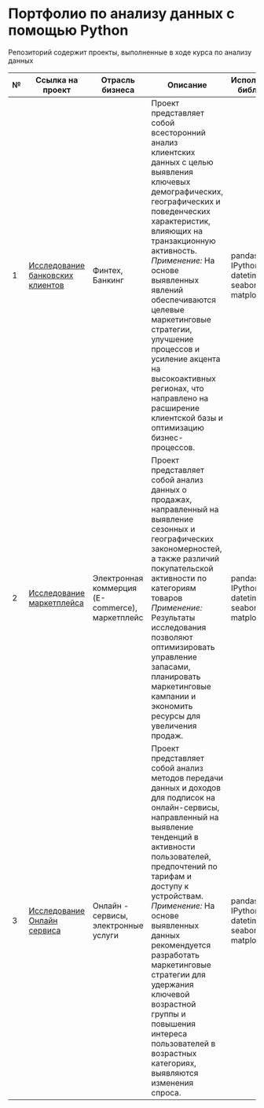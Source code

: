# Портфолио по анализу данных с помощью Python
Репозиторий содержит проекты, выполненные в ходе курса по анализу данных

№ | Ссылка на проект | Отрасль бизнеса | Описание | Используемые библиотеки | Презентация проекта
---|---|---|---|---|---
1 | [Исследование банковских клиентов](https://github.com/Elena-Kos/Portfolio_Python/tree/911ac9ed29bf834aa433ddd21a5ef61c83cfa68f/Banking_research)| Финтех, Банкинг | Проект представляет собой всесторонний анализ клиентских данных с целью выявления ключевых демографических, географических и поведенческих характеристик, влияющих на транзакционную активность. *Применение:* На основе выявленных явлений обеспечиваются целевые маркетинговые стратегии, улучшение процессов и усиление акцента на высокоактивных регионах, что направлено на расширение клиентской базы и оптимизацию бизнес-процессов.|pandas; numpy; IPython.display; datetime; seaborn; matplotlib| [Презентация: "Исследование банковских клиентов"]( https://drive.google.com/file/d/1NBOz8wsszi0MoZJ7TU1-UfXj0rb7iPr8/view?usp=sharing)
2 | [Исследование маркетплейса](https://github.com/Elena-Kos/Portfolio_Python/tree/911ac9ed29bf834aa433ddd21a5ef61c83cfa68f/Marketplace_research)| Электронная коммерция (E-commerce), маркетплейс | Проект представляет собой анализ данных о продажах, направленный на выявление сезонных и географических закономерностей, а также различий покупательской активности по категориям товаров *Применение:* Результаты исследования позволяют оптимизировать управление запасами, планировать маркетинговые кампании и экономить ресурсы для увеличения продаж.|pandas; numpy; IPython.display; datetime; seaborn; matplotlib| [Презентация: "Исследование маркетплейса"]( https://drive.google.com/file/d/1dXk3q74F4zGFns1jYLEu6Rspqokh_V6V/view?usp=sharing)
3 | [Исследование Онлайн сервиса](https://github.com/Elena-Kos/Portfolio_Python/tree/911ac9ed29bf834aa433ddd21a5ef61c83cfa68f/OnlineService_research)| Онлайн - сервисы, электронные услуги | Проект представляет собой анализ методов передачи данных и доходов для подписок на онлайн-сервисы, направленный на выявление тенденций в активности пользователей, предпочтений по тарифам и доступу к устройствам. *Применение:* На основе выявленных данных рекомендуется разработать маркетинговые стратегии для удержания ключевой возрастной группы и повышения интереса пользователей в возрастных категориях, выявляются изменения спроса.|pandas; numpy; IPython.display; datetime; seaborn; matplotlib| [Презентация: "Исследование Онлайн сервиса"](https://drive.google.com/file/d/16V7OqPaDjkNmbUH_qZRckwWlyMSOhjLx/view?usp=sharing)
